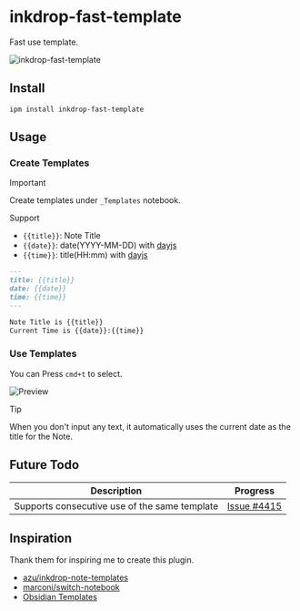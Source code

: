 # inkdrop-fast-template

Fast use template.

![inkdrop-fast-template](https://i.imgur.com/os7nGrM.png)

## Install

```
ipm install inkdrop-fast-template
```

## Usage

### Create Templates


> [!IMPORTANT]  
Create templates under `_Templates` notebook.

Support
- `{{title}}`: Note Title
- `{{date}}`: date(YYYY-MM-DD) with [dayjs](https://day.js.org/)
- `{{time}}`: title(HH:mm) with [dayjs](https://day.js.org/)

```markdown
---
title: {{title}}
date: {{date}}
time: {{time}}
---

Note Title is {{title}}
Current Time is {{date}}:{{time}}
```

### Use Templates

You can Press `cmd+t` to select.

![Preview](https://i.imgur.com/4HfHtmU.gif)

> [!TIP]  
When you don't input any text, it automatically uses the current date as the title for the Note.

## Future Todo 

| Description | Progress |
| ------- | ------- |
| Supports consecutive use of the same template  |[Issue #4415](https://github.com/Semantic-Org/Semantic-UI-React/issues/4415)    |

## Inspiration

Thank them for inspiring me to create this plugin.

- [azu/inkdrop-note-templates](https://github.com/azu/inkdrop-note-templates) 
- [marconi/switch-notebook](https://github.com/marconi/switch-notebook) 
- [Obsidian Templates](https://help.obsidian.md/Plugins/Templates)
